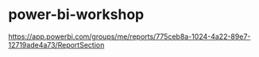 # power-bi-workshop
https://app.powerbi.com/groups/me/reports/775ceb8a-1024-4a22-89e7-12719ade4a73/ReportSection

